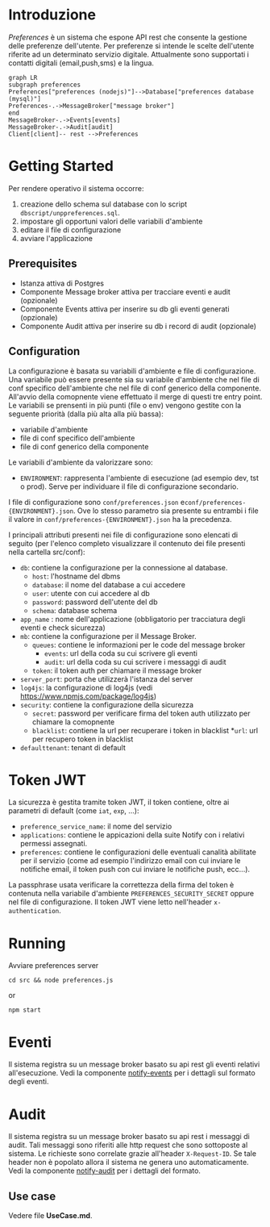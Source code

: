# Introduzione

*Preferences* è un sistema che espone API rest che consente la gestione delle preferenze dell'utente.
Per preferenze si intende le scelte dell'utente riferite ad un determinato servizio digitale.
Attualmente sono supportati i contatti digitali (email,push,sms) e la lingua.

```mermaid  
graph LR  
subgraph preferences  
Preferences["preferences (nodejs)"]-->Database["preferences database (mysql)"]  
Preferences-.->MessageBroker["message broker"]  
end  
MessageBroker-.->Events[events]  
MessageBroker-.->Audit[audit]  
Client[client]-- rest -->Preferences  
```  

# Getting Started

Per rendere operativo il sistema occorre:
1. creazione dello schema sul database con lo script `dbscript/unppreferences.sql`.
1. impostare gli opportuni valori delle variabili d'ambiente
1. editare il file di configurazione
1. avviare l'applicazione

## Prerequisites

* Istanza attiva di Postgres
* Componente Message broker attiva per tracciare eventi e audit (opzionale)
* Componente Events attiva per inserire su db gli eventi generati (opzionale)
* Componente Audit attiva per inserire su db i record di audit (opzionale)

## Configuration
La configurazione è basata su variabili d'ambiente e file di configurazione. Una variabile può essere presente sia su variabile d'ambiente che nel file di conf specifico dell'ambiente che nel file di conf generico della componente. All'avvio della comopnente viene effettuato il merge di questi tre entry point. Le variabili se prensenti in più punti (file o env) vengono gestite con la seguente priorità (dalla più alta alla più bassa):
* variabile d'ambiente
* file di conf specifico dell'ambiente
* file di conf generico della componente

Le variabili d'ambiente da valorizzare sono:
* `ENVIRONMENT`: rappresenta l'ambiente di esecuzione (ad esempio dev, tst o prod). Serve per individuare il file di configurazione secondario.

I file di configurazione sono `conf/preferences.json` e`conf/preferences-{ENVIRONMENT}.json`. Ove lo stesso parametro sia presente su entrambi i file il valore in `conf/preferences-{ENVIRONMENT}.json` ha la precedenza.

I principali attributi presenti nei file di configurazione sono elencati di seguito (per l'elenco completo visualizzare il contenuto dei file presenti nella cartella src/conf):

* `db`: contiene la configurazione per la connessione al database. 
    * `host`: l'hostname del dbms
    * `database`: il nome del database a cui accedere
    * `user`: utente con cui accedere al db
    * `password`: password dell'utente del db
    * `schema`: database schema
* `app_name` : nome dell'applicazione (obbligatorio per tracciatura degli eventi e check sicurezza)
* `mb`: contiene la configurazione per il Message Broker.
    * `queues`: contiene le informazioni per le code del message broker
        * `events`: url della coda su cui scrivere gli eventi
        * `audit`: url della coda su cui scrivere i messaggi di audit
    * `token`: il token auth per chiamare il message broker
* `server_port`: porta che utilizzerà l'istanza del server
* `log4js`: la configurazione di log4js (vedi https://www.npmjs.com/package/log4js)
* `security`: contiene la configurazione della sicurezza
    * `secret`: password per verificare firma del token auth utilizzato per chiamare la comopnente
    * `blacklist`: contiene la url per recuperare i token in blacklist
        *`url`: url per recupero token in blacklist
* `defaulttenant`: tenant di default

# Token JWT

La sicurezza è gestita tramite token JWT, il token contiene, oltre ai parametri di default (come `iat`, `exp`, ...):
* `preference_service_name`: il nome del servizio
* `applications`: contiene le appicazioni della suite Notify con i relativi permessi assegnati.
* `preferences`: contiene le configurazioni delle eventuali canalità abilitate per il servizio (come ad esempio l'indirizzo email con cui inviare le notifiche email, il token push con cui inviare le notifiche push, ecc...).

La passphrase usata verificare la correttezza della firma del token è contenuta nella variabile d'ambiente `PREFERENCES_SECURITY_SECRET` oppure nel file di configurazione.
Il token JWT viene letto nell'header `x-authentication`.

# Running

Avviare preferences server 
```
cd src && node preferences.js
```

or

```
npm start
```

# Eventi
Il sistema registra su un message broker basato su api rest gli eventi relativi all'esecuzione. Vedi la componente [notify-events](https://github.com/csipiemonte/notify-events) per i dettagli sul formato degli eventi.

# Audit
Il sistema registra su un message broker basato su api rest i messaggi di audit. Tali messaggi sono riferiti alle http request che sono sottoposte al sistema. Le richieste sono correlate grazie all'header `X-Request-ID`. Se tale header non è popolato allora il sistema ne genera uno automaticamente. Vedi la componente [notify-audit](https://github.com/csipiemonte/notify-audit) per i dettagli del formato.


## Use case

Vedere file **UseCase.md**.